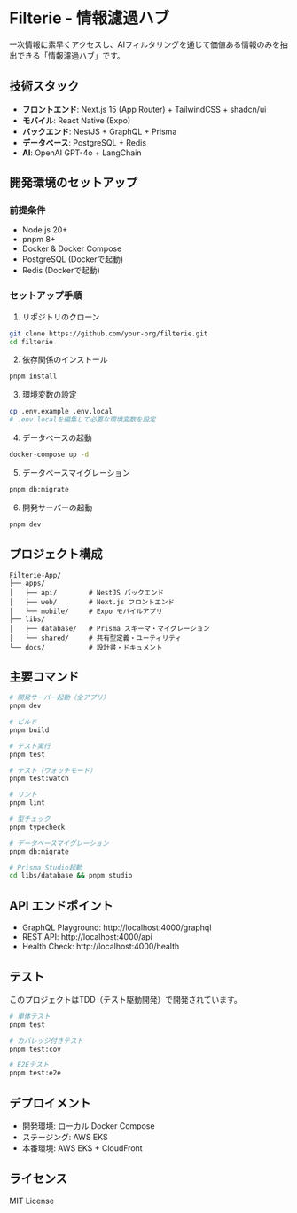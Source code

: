 # Filterie - 情報濾過ハブ

一次情報に素早くアクセスし、AIフィルタリングを通じて価値ある情報のみを抽出できる「情報濾過ハブ」です。

## 技術スタック

- **フロントエンド**: Next.js 15 (App Router) + TailwindCSS + shadcn/ui
- **モバイル**: React Native (Expo)
- **バックエンド**: NestJS + GraphQL + Prisma
- **データベース**: PostgreSQL + Redis
- **AI**: OpenAI GPT-4o + LangChain

## 開発環境のセットアップ

### 前提条件

- Node.js 20+
- pnpm 8+
- Docker & Docker Compose
- PostgreSQL (Dockerで起動)
- Redis (Dockerで起動)

### セットアップ手順

1. リポジトリのクローン
```bash
git clone https://github.com/your-org/filterie.git
cd filterie
```

2. 依存関係のインストール
```bash
pnpm install
```

3. 環境変数の設定
```bash
cp .env.example .env.local
# .env.localを編集して必要な環境変数を設定
```

4. データベースの起動
```bash
docker-compose up -d
```

5. データベースマイグレーション
```bash
pnpm db:migrate
```

6. 開発サーバーの起動
```bash
pnpm dev
```

## プロジェクト構成

```
Filterie-App/
├── apps/
│   ├── api/        # NestJS バックエンド
│   ├── web/        # Next.js フロントエンド
│   └── mobile/     # Expo モバイルアプリ
├── libs/
│   ├── database/   # Prisma スキーマ・マイグレーション
│   └── shared/     # 共有型定義・ユーティリティ
└── docs/           # 設計書・ドキュメント
```

## 主要コマンド

```bash
# 開発サーバー起動（全アプリ）
pnpm dev

# ビルド
pnpm build

# テスト実行
pnpm test

# テスト（ウォッチモード）
pnpm test:watch

# リント
pnpm lint

# 型チェック
pnpm typecheck

# データベースマイグレーション
pnpm db:migrate

# Prisma Studio起動
cd libs/database && pnpm studio
```

## API エンドポイント

- GraphQL Playground: http://localhost:4000/graphql
- REST API: http://localhost:4000/api
- Health Check: http://localhost:4000/health

## テスト

このプロジェクトはTDD（テスト駆動開発）で開発されています。

```bash
# 単体テスト
pnpm test

# カバレッジ付きテスト
pnpm test:cov

# E2Eテスト
pnpm test:e2e
```

## デプロイメント

- 開発環境: ローカル Docker Compose
- ステージング: AWS EKS
- 本番環境: AWS EKS + CloudFront

## ライセンス

MIT License